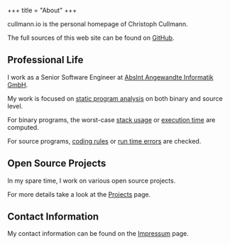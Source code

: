 +++
title = "About"
+++

cullmann.io is the personal homepage of Christoph Cullmann.

The full sources of this web site can be found on [GitHub](https://github.com/christoph-cullmann/cullmann.io).

## Professional Life

I work as a Senior Software Engineer at [AbsInt Angewandte Informatik GmbH](https://www.absint.com/).

My work is focused on [static program analysis](https://en.wikipedia.org/wiki/Static_program_analysis) on both binary and source level.

For binary programs, the worst-case [stack usage](https://www.absint.com/stackanalyzer/) or [execution time](https://www.absint.com/ait/) are computed.

For source programs, [coding rules](https://www.absint.com/rulechecker/) or [run time errors](https://www.absint.com/astree/) are checked.

## Open Source Projects

In my spare time, I work on various open source projects.

For more details take a look at the [Projects](/projects/) page.

## Contact Information

My contact information can be found on the [Impressum](/impressum/) page.
